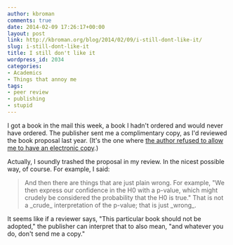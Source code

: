 ```yaml
---
author: kbroman
comments: true
date: 2014-02-09 17:26:17+00:00
layout: post
link: http://kbroman.org/blog/2014/02/09/i-still-dont-like-it/
slug: i-still-dont-like-it
title: I still don't like it
wordpress_id: 2034
categories:
- Academics
- Things that annoy me
tags:
- peer review
- publishing
- stupid
---
```


I got a book in the mail this week, a book I hadn't ordered and would never have ordered. The publisher sent me a complimentary copy, as I'd reviewed the book proposal last year. (It's the one where [the author refused to allow me to have an electronic copy](http://kbroman.org/blog/2013/03/07/what-a-waste-of-paper/).)

Actually, I soundly trashed the proposal in my review. In the nicest possible way, of course. For example, I said:



<blockquote>
And then there are things that are just plain wrong. For example, "We then express our confidence in the H0 with a p-value, which might crudely be considered the probability that the H0 is true." That is not a _crude_ interpretation of the p-value; that is just _wrong_.
</blockquote>



It seems like if a reviewer says, "This particular book should not be adopted," the publisher can interpret that to also mean, "and whatever you do, don't send me a copy."



